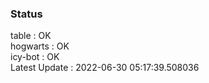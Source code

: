 ### Status


table : OK  
hogwarts : OK  
icy-bot : OK  
Latest Update : 2022-06-30 05:17:39.508036
